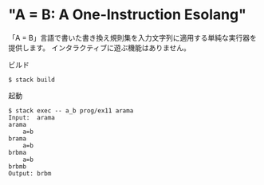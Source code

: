 # "A = B: A One-Instruction Esolang" 

「A = B」言語で書いた書き換え規則集を入力文字列に適用する単純な実行器を提供します。
インタラクティブに遊ぶ機能はありません。

ビルド
```
$ stack build
```
起動
```
$ stack exec -- a_b prog/ex11 arama
Input:  arama
arama
    a=b
brama
    a=b
brbma
    a=b
brbmb
Output: brbm
```
